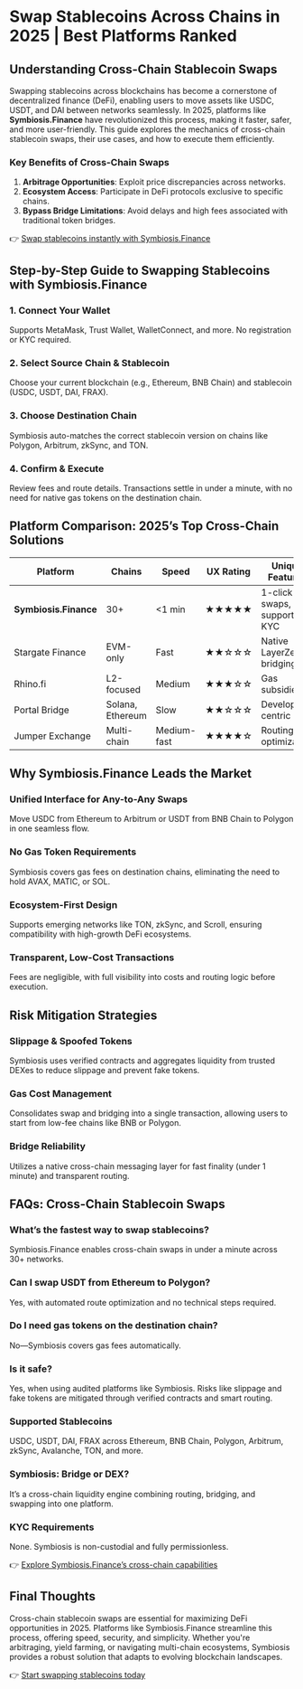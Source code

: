 # Swap Stablecoins Across Chains in 2025 | Best Platforms Ranked

## Understanding Cross-Chain Stablecoin Swaps

Swapping stablecoins across blockchains has become a cornerstone of decentralized finance (DeFi), enabling users to move assets like USDC, USDT, and DAI between networks seamlessly. In 2025, platforms like **Symbiosis.Finance** have revolutionized this process, making it faster, safer, and more user-friendly. This guide explores the mechanics of cross-chain stablecoin swaps, their use cases, and how to execute them efficiently.

### Key Benefits of Cross-Chain Swaps

1. **Arbitrage Opportunities**: Exploit price discrepancies across networks.  
2. **Ecosystem Access**: Participate in DeFi protocols exclusive to specific chains.  
3. **Bypass Bridge Limitations**: Avoid delays and high fees associated with traditional token bridges.  

👉 [Swap stablecoins instantly with Symbiosis.Finance](https://bit.ly/okx-bonus)

## Step-by-Step Guide to Swapping Stablecoins with Symbiosis.Finance

### 1. Connect Your Wallet  
Supports MetaMask, Trust Wallet, WalletConnect, and more. No registration or KYC required.

### 2. Select Source Chain & Stablecoin  
Choose your current blockchain (e.g., Ethereum, BNB Chain) and stablecoin (USDC, USDT, DAI, FRAX).

### 3. Choose Destination Chain  
Symbiosis auto-matches the correct stablecoin version on chains like Polygon, Arbitrum, zkSync, and TON.

### 4. Confirm & Execute  
Review fees and route details. Transactions settle in under a minute, with no need for native gas tokens on the destination chain.

## Platform Comparison: 2025’s Top Cross-Chain Solutions

| **Platform**         | **Chains**      | **Speed** | **UX Rating** | **Unique Features**                  |
|----------------------|-----------------|-----------|---------------|---------------------------------------|
| **Symbiosis.Finance**| 30+             | <1 min    | ★★★★★         | 1-click swaps, TON support, no KYC   |
| Stargate Finance     | EVM-only        | Fast      | ★★☆☆☆         | Native LayerZero bridging            |
| Rhino.fi             | L2-focused      | Medium    | ★★★☆☆         | Gas subsidies                        |
| Portal Bridge        | Solana, Ethereum| Slow      | ★★☆☆☆         | Developer-centric                    |
| Jumper Exchange      | Multi-chain     | Medium-fast| ★★★★☆        | Routing optimization                 |

## Why Symbiosis.Finance Leads the Market

### Unified Interface for Any-to-Any Swaps  
Move USDC from Ethereum to Arbitrum or USDT from BNB Chain to Polygon in one seamless flow.

### No Gas Token Requirements  
Symbiosis covers gas fees on destination chains, eliminating the need to hold AVAX, MATIC, or SOL.

### Ecosystem-First Design  
Supports emerging networks like TON, zkSync, and Scroll, ensuring compatibility with high-growth DeFi ecosystems.

### Transparent, Low-Cost Transactions  
Fees are negligible, with full visibility into costs and routing logic before execution.

## Risk Mitigation Strategies

### Slippage & Spoofed Tokens  
Symbiosis uses verified contracts and aggregates liquidity from trusted DEXes to reduce slippage and prevent fake tokens.

### Gas Cost Management  
Consolidates swap and bridging into a single transaction, allowing users to start from low-fee chains like BNB or Polygon.

### Bridge Reliability  
Utilizes a native cross-chain messaging layer for fast finality (under 1 minute) and transparent routing.

## FAQs: Cross-Chain Stablecoin Swaps

### What’s the fastest way to swap stablecoins?  
Symbiosis.Finance enables cross-chain swaps in under a minute across 30+ networks.

### Can I swap USDT from Ethereum to Polygon?  
Yes, with automated route optimization and no technical steps required.

### Do I need gas tokens on the destination chain?  
No—Symbiosis covers gas fees automatically.

### Is it safe?  
Yes, when using audited platforms like Symbiosis. Risks like slippage and fake tokens are mitigated through verified contracts and smart routing.

### Supported Stablecoins  
USDC, USDT, DAI, FRAX across Ethereum, BNB Chain, Polygon, Arbitrum, zkSync, Avalanche, TON, and more.

### Symbiosis: Bridge or DEX?  
It’s a cross-chain liquidity engine combining routing, bridging, and swapping into one platform.

### KYC Requirements  
None. Symbiosis is non-custodial and fully permissionless.

👉 [Explore Symbiosis.Finance’s cross-chain capabilities](https://bit.ly/okx-bonus)

## Final Thoughts  

Cross-chain stablecoin swaps are essential for maximizing DeFi opportunities in 2025. Platforms like Symbiosis.Finance streamline this process, offering speed, security, and simplicity. Whether you're arbitraging, yield farming, or navigating multi-chain ecosystems, Symbiosis provides a robust solution that adapts to evolving blockchain landscapes.  

👉 [Start swapping stablecoins today](https://bit.ly/okx-bonus)